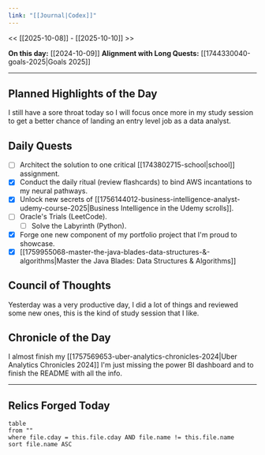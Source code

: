 ```yaml
---
link: "[[Journal|Codex]]"
---
```

<< [[2025-10-08]] - [[2025-10-10]] >>

**On this day:** [[2024-10-09]]
**Alignment with Long Quests:** [[1744330040-goals-2025|Goals 2025]]

---
## Planned Highlights of the Day
I still have a sore throat today so I will focus once more in my study session to get a better chance of landing an entry level job as a data analyst.

## Daily Quests
- [ ] Architect the solution to one critical [[1743802715-school|school]] assignment.
- [x] Conduct the daily ritual (review flashcards) to bind AWS incantations to my neural pathways.
- [x] Unlock new secrets of [[1756144012-business-intelligence-analyst-udemy-course-2025|Business Intelligence in the Udemy scrolls]].
- [ ] Oracle's Trials (LeetCode).
	- [ ] Solve the Labyrinth (Python).
- [x] Forge one new component of my portfolio project that I'm proud to showcase.
- [x] [[1759955068-master-the-java-blades-data-structures-&-algorithms|Master the Java Blades: Data Structures & Algorithms]]

## Council of Thoughts
Yesterday was a very productive day, I did a lot of things and reviewed some new ones, this is the kind of study session that I like.

## Chronicle of the Day
I almost finish my [[1757569653-uber-analytics-chronicles-2024|Uber Analytics Chronicles 2024]] I'm just missing the power BI dashboard and to finish the README with all the info.

---
## Relics Forged Today
```dataview
table
from ""
where file.cday = this.file.cday AND file.name != this.file.name
sort file.name ASC
```

